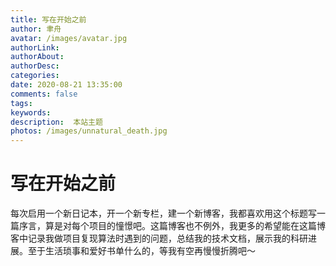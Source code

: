 ```yaml
---
title: 写在开始之前
author: 聿舟
avatar: /images/avatar.jpg
authorLink: 
authorAbout: 
authorDesc: 
categories: 
date: 2020-08-21 13:35:00
comments: false
tags: 
keywords: 
description:  本站主题
photos: /images/unnatural_death.jpg
---
```


# 写在开始之前

每次启用一个新日记本，开一个新专栏，建一个新博客，我都喜欢用这个标题写一篇序言，算是对每个项目的憧憬吧。这篇博客也不例外，我更多的希望能在这篇博客中记录我做项目复现算法时遇到的问题，总结我的技术文档，展示我的科研进展。至于生活琐事和爱好书单什么的，等我有空再慢慢折腾吧～